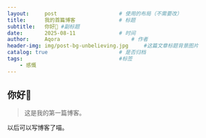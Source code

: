 ```yaml
---
layout:     post   				    # 使用的布局（不需要改）
title:      我的首篇博客 				# 标题 
subtitle:   你好👋 #副标题
date:       2025-08-11 				# 时间
author:     Aqora 						# 作者
header-img: img/post-bg-unbelieving.jpg 	#这篇文章标题背景图片
catalog: true 						# 是否归档
tags:								#标签
    - 感慨
---
```


## 你好👋
>这是我的第一篇博客。

以后可以写博客了喵。
